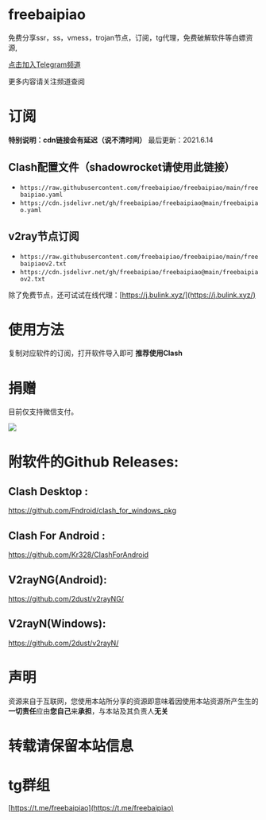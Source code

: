 # freebaipiao

免费分享ssr，ss，vmess，trojan节点，订阅，tg代理，免费破解软件等白嫖资源,

[点击加入Telegram频道](https://t.me/freebaipiao)

更多内容请关注频道查阅

# 订阅
**特别说明：cdn链接会有延迟（说不清时间）**
最后更新：2021.6.14
## Clash配置文件（shadowrocket请使用此链接）

- `https://raw.githubusercontent.com/freebaipiao/freebaipiao/main/freebaipiao.yaml`
- `https://cdn.jsdelivr.net/gh/freebaipiao/freebaipiao@main/freebaipiao.yaml`


## v2ray节点订阅  

- `https://raw.githubusercontent.com/freebaipiao/freebaipiao/main/freebaipiaov2.txt`  
- `https://cdn.jsdelivr.net/gh/freebaipiao/freebaipiao@main/freebaipiaov2.txt`

除了免费节点，还可试试在线代理：[https://j.bulink.xyz/](https://j.bulink.xyz/)


# 使用方法

复制对应软件的订阅，打开软件导入即可
**推荐使用Clash**

# 捐赠
目前仅支持微信支付。

![](https://cdn.jsdelivr.net/gh/freebaipiao/freebaipiao@web/wechatpay.png)

# 附软件的Github Releases:
## Clash Desktop : 
https://github.com/Fndroid/clash_for_windows_pkg

## Clash For Android : 
https://github.com/Kr328/ClashForAndroid

## V2rayNG(Android):
https://github.com/2dust/v2rayNG/

## V2rayN(Windows):
https://github.com/2dust/v2rayN/

# **声明**
资源来自于互联网，您使用本站所分享的资源即意味着因使用本站资源所产生生的**一切责任**应由**您自己**来**承担**，与本站及其负责人**无关**

# 转载请保留本站信息

# tg群组
[https://t.me/freebaipiao](https://t.me/freebaipiao)
